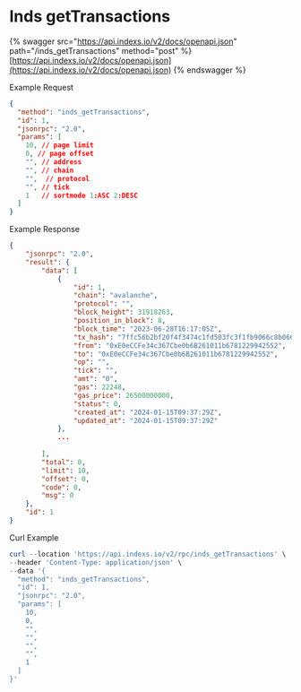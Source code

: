 # Inds getTransactions

{% swagger src="https://api.indexs.io/v2/docs/openapi.json" path="/inds_getTransactions" method="post" %}
[https://api.indexs.io/v2/docs/openapi.json](https://api.indexs.io/v2/docs/openapi.json)
{% endswagger %}

Example Request

```json
{
  "method": "inds_getTransactions",
  "id": 1,
  "jsonrpc": "2.0",
  "params": [
    10, // page limit
    0, // page offset
    "", // address
    "", // chain
    "",  // protocol 
    "", // tick 
    1   // sortmode 1:ASC 2:DESC
  ]
}
```

Example Response

```json
{
    "jsonrpc": "2.0",
    "result": {
        "data": [
            {
                "id": 1,
                "chain": "avalanche",
                "protocol": "",
                "block_height": 31918263,
                "position_in_block": 8,
                "block_time": "2023-06-28T16:17:05Z",
                "tx_hash": "7ffc56b2bf20f4f3474c1fd503fc3f1fb9066c8b0665d6da11185cac892108a5",
                "from": "0xE0eCCFe34c367Cbe0b6B261011b6781229942552",
                "to": "0xE0eCCFe34c367Cbe0b6B261011b6781229942552",
                "op": "",
                "tick": "",
                "amt": "0",
                "gas": 22248,
                "gas_price": 26500000000,
                "status": 0,
                "created_at": "2024-01-15T09:37:29Z",
                "updated_at": "2024-01-15T09:37:29Z"
            },
            ...
         
        ],
        "total": 0,
        "limit": 10,
        "offset": 0,
        "code": 0,
        "msg": 0
    },
    "id": 1
}
```

Curl Example&#x20;

```powershell
curl --location 'https://api.indexs.io/v2/rpc/inds_getTransactions' \
--header 'Content-Type: application/json' \
--data '{
  "method": "inds_getTransactions",
  "id": 1,
  "jsonrpc": "2.0",
  "params": [
    10,
    0,
    "",
    "",
    "",
    "",
    1
  ]
}'
```
